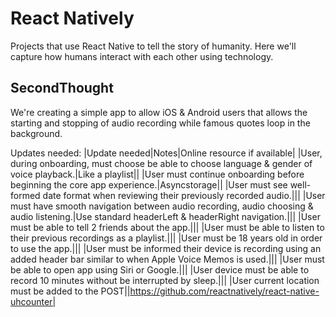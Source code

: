 # React Natively

Projects that use React Native to tell the story of humanity. Here we'll capture how humans interact with each other using technology.

## SecondThought
We're creating a simple app to allow iOS &amp; Android users that allows the starting and stopping of audio recording while famous quotes loop in the background.

Updates needed:
|Update needed|Notes|Online resource if available|
|User, during onboarding, must choose be able to choose language & gender of voice playback.|Like a playlist||
|User must continue onboarding before beginning the core app experience.|Asyncstorage||
|User must see well-formed date format when reviewing their previously recorded audio.|||
|User must have smooth navigation between audio recording, audio choosing & audio listening.|Use standard headerLeft & headerRight navigation.|||
|User must be able to tell 2 friends about the app.|||
|User must be able to listen to their previous recordings as a playlist.|||
|User must be 18 years old in order to use the app.|||
|User must be informed their device is recording using an added header bar similar to when Apple Voice Memos is used.|||
|User must be able to open app using Siri or Google.|||
|User device must be able to record 10 minutes without be interrupted by sleep.|||
|User current location must be added to the POST||https://github.com/reactnatively/react-native-uhcounter|
